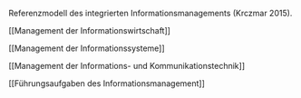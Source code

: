 
Referenzmodell des integrierten Informationsmanagements (Krczmar 2015).

[[Management der Informationswirtschaft]]

[[Management der Informationssysteme]]

[[Management der Informations- und Kommunikationstechnik]]

[[Führungsaufgaben des Informationsmanagement]]

